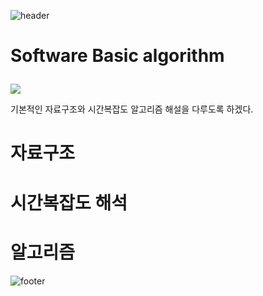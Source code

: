 
![header](https://capsule-render.vercel.app/api?type=wave&color=timeGradient&height=300&section=header&text=OneDayOneCommit&fontSize=45)	

# Software Basic algorithm<p>
<img src="https://img.shields.io/badge/Java-007396?style=flat-square&logo=Java&logoColor=white"/> 
</p>
기본적인 자료구조와 시간복잡도 알고리즘 해설을 다루도록 하겠다.

# 자료구조

# 시간복잡도 해석

# 알고리즘

![footer](https://capsule-render.vercel.app/api?type=wave&color=timeGradient&height=200&section=footer&fontSize=90)
